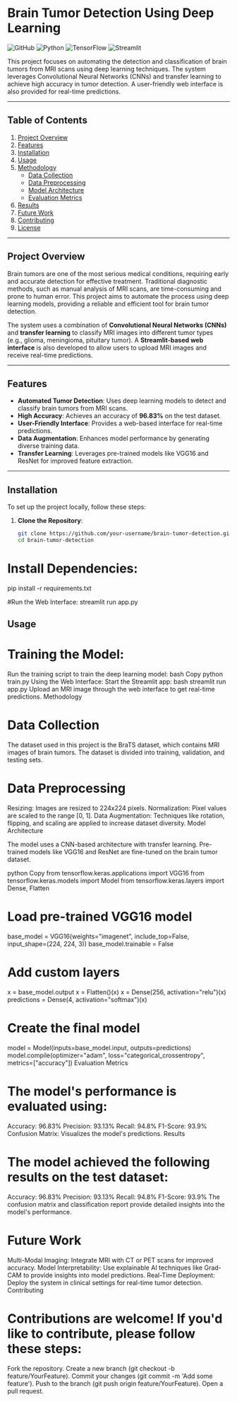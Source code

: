 # Brain Tumor Detection Using Deep Learning

![GitHub](https://img.shields.io/badge/License-MIT-blue)
![Python](https://img.shields.io/badge/Python-3.8%2B-green)
![TensorFlow](https://img.shields.io/badge/TensorFlow-2.x-orange)
![Streamlit](https://img.shields.io/badge/Streamlit-1.x-red)

This project focuses on automating the detection and classification of brain tumors from MRI scans using deep learning techniques. The system leverages Convolutional Neural Networks (CNNs) and transfer learning to achieve high accuracy in tumor detection. A user-friendly web interface is also provided for real-time predictions.

---

## Table of Contents
1. [Project Overview](#project-overview)
2. [Features](#features)
3. [Installation](#installation)
4. [Usage](#usage)
5. [Methodology](#methodology)
   - [Data Collection](#data-collection)
   - [Data Preprocessing](#data-preprocessing)
   - [Model Architecture](#model-architecture)
   - [Evaluation Metrics](#evaluation-metrics)
6. [Results](#results)
7. [Future Work](#future-work)
8. [Contributing](#contributing)
9. [License](#license)

---

## Project Overview
Brain tumors are one of the most serious medical conditions, requiring early and accurate detection for effective treatment. Traditional diagnostic methods, such as manual analysis of MRI scans, are time-consuming and prone to human error. This project aims to automate the process using deep learning models, providing a reliable and efficient tool for brain tumor detection.

The system uses a combination of **Convolutional Neural Networks (CNNs)** and **transfer learning** to classify MRI images into different tumor types (e.g., glioma, meningioma, pituitary tumor). A **Streamlit-based web interface** is also developed to allow users to upload MRI images and receive real-time predictions.

---

## Features
- **Automated Tumor Detection**: Uses deep learning models to detect and classify brain tumors from MRI scans.
- **High Accuracy**: Achieves an accuracy of **96.83%** on the test dataset.
- **User-Friendly Interface**: Provides a web-based interface for real-time predictions.
- **Data Augmentation**: Enhances model performance by generating diverse training data.
- **Transfer Learning**: Leverages pre-trained models like VGG16 and ResNet for improved feature extraction.

---

## Installation
To set up the project locally, follow these steps:

1. **Clone the Repository**:
   ```bash
   git clone https://github.com/your-username/brain-tumor-detection.git
   cd brain-tumor-detection
   ```
# Install Dependencies:
pip install -r requirements.txt


#Run the Web Interface:
streamlit run app.py

## Usage

# Training the Model:
Run the training script to train the deep learning model:
bash
Copy
python train.py
Using the Web Interface:
Start the Streamlit app:
bash
streamlit run app.py
Upload an MRI image through the web interface to get real-time predictions.
Methodology

# Data Collection

The dataset used in this project is the BraTS dataset, which contains MRI images of brain tumors. The dataset is divided into training, validation, and testing sets.

# Data Preprocessing

Resizing: Images are resized to 224x224 pixels.
Normalization: Pixel values are scaled to the range [0, 1].
Data Augmentation: Techniques like rotation, flipping, and scaling are applied to increase dataset diversity.
Model Architecture

The model uses a CNN-based architecture with transfer learning. Pre-trained models like VGG16 and ResNet are fine-tuned on the brain tumor dataset.

python
Copy
from tensorflow.keras.applications import VGG16
from tensorflow.keras.models import Model
from tensorflow.keras.layers import Dense, Flatten

# Load pre-trained VGG16 model
base_model = VGG16(weights="imagenet", include_top=False, input_shape=(224, 224, 3))
base_model.trainable = False

# Add custom layers
x = base_model.output
x = Flatten()(x)
x = Dense(256, activation="relu")(x)
predictions = Dense(4, activation="softmax")(x)

# Create the final model
model = Model(inputs=base_model.input, outputs=predictions)
model.compile(optimizer="adam", loss="categorical_crossentropy", metrics=["accuracy"])
Evaluation Metrics

# The model's performance is evaluated using:

Accuracy: 96.83%
Precision: 93.13%
Recall: 94.8%
F1-Score: 93.9%
Confusion Matrix: Visualizes the model's predictions.
Results

# The model achieved the following results on the test dataset:

Accuracy: 96.83%
Precision: 93.13%
Recall: 94.8%
F1-Score: 93.9%
The confusion matrix and classification report provide detailed insights into the model's performance.

# Future Work

Multi-Modal Imaging: Integrate MRI with CT or PET scans for improved accuracy.
Model Interpretability: Use explainable AI techniques like Grad-CAM to provide insights into model predictions.
Real-Time Deployment: Deploy the system in clinical settings for real-time tumor detection.
Contributing

# Contributions are welcome! If you'd like to contribute, please follow these steps:

Fork the repository.
Create a new branch (git checkout -b feature/YourFeature).
Commit your changes (git commit -m 'Add some feature').
Push to the branch (git push origin feature/YourFeature).
Open a pull request.
